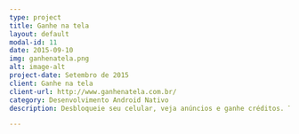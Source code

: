```yaml
---
type: project
title: Ganhe na tela
layout: default
modal-id: 11
date: 2015-09-10
img: ganhenatela.png
alt: image-alt
project-date: Setembro de 2015
client: Ganhe na tela
client-url: http://www.ganhenatela.com.br/
category: Desenvolvimento Android Nativo
description: Desbloqueie seu celular, veja anúncios e ganhe créditos. Trabalhei no desenvolvimento do aplicativo nativo android, fiz a sincronia dos banners com a nova versão da API em Rails.

---
```

